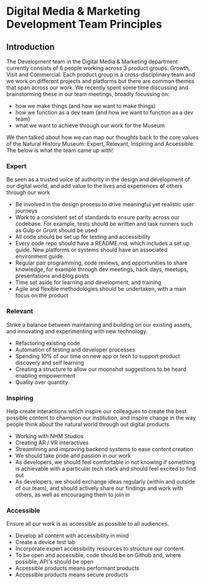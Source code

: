 # Digital Media & Marketing Development Team Principles

## Introduction

The Development team in the Digital Media & Marketing department currently consists of 6 people working across 3 product groups: Growth, Visit and Commercial. Each product group is a cross-disciplinary team and we work on different projects and platforms but there are common themes that span across our work. We recently spent some time discussing and brainstorming these in our team meetings, broadly focussing on:

* how we make things (and how we want to make things)
* how we function as a dev team (and how we want to function as a dev team)
* what we want to achieve through our work for the Museum

We then talked about how we can map our thoughts back to the core values of the Natural History Museum: Expert, Relevant, Inspiring and Accessible. The below is what the team came up with!

### Expert
Be seen as a trusted voice of authority in the design and development of our digital world, and add value to the lives and  experiences of others through our work
-	Be involved in the design process to drive meaningful yet realistic user journeys
-	Work to a consistent set of standards to ensure parity across our codebase.  For example, tests should be written and task runners such as Gulp or Grunt should be used
- All code should be set up for testing and accessibility
- Every code repo should have a README.md, which includes a set up guide. New platforms or systems should have an associated environment guide.
-	Regular pair programming, code reviews, and opportunities to share knowledge, for example through dev meetings, hack days, meetups, presentations and blog posts
-	Time set aside for learning and development, and training
- Agile and flexible methodologies should be undertaken, with a main focus on the product

### Relevant
Strike a balance between maintaining and building on our existing assets, and innovating and experimenting with new technology.
-	Refactoring existing code
-	Automation of testing and developer processes
-	Spending 10% of our time on new app or tech to support product discovery and self learning
-	Creating a structure to allow our moonshot suggestions to be heard enabling empowerment
- Quality over quantity

### Inspiring
Help create interactions which inspire our colleagues to create the best possible content to champion our institution, and inspire change in the way people think about the natural world through out digital products.
-	Working with NHM Studios
-	Creating AR / VR interactives
-	Streamlining and improving backend systems to ease content creation
- We should take pride and passion in our work
- As developers, we should feel comfortable in not knowing if something is achievable with a particular tech stack and should feel excited to find out
- As developers, we should exchange ideas regularly (within and outside of our team), and should actively share our findings and work with others, as well as encouraging them to join in

### Accessible
Ensure all our work is as accessible as possible to all audiences.
-	Develop all content with accessibility in mind
-	Create a device test lab
-	Incorporate expert accessibility resources to structure our content.
- To be open and accessible, code should be on Github and, where possible, API's should be open
- Accessible products means performant products
- Accessible products means secure products